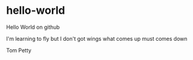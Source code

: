 # hello-world
Hello World on github

I'm learning to fly
but I don't got wings
what comes up 
must comes down

Tom Petty
